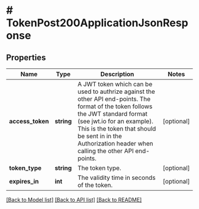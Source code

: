 # # TokenPost200ApplicationJsonResponse

## Properties

Name | Type | Description | Notes
------------ | ------------- | ------------- | -------------
**access_token** | **string** | A JWT token which can be used to authrize against the other API end-points. The format of the token follows the JWT standard format (see jwt.io for an example). This is the token that should be sent in in the Authorization header when calling the other API end-points. | [optional]
**token_type** | **string** | The token type. | [optional]
**expires_in** | **int** | The validity time in seconds of the token. | [optional]

[[Back to Model list]](../../README.md#models) [[Back to API list]](../../README.md#endpoints) [[Back to README]](../../README.md)
